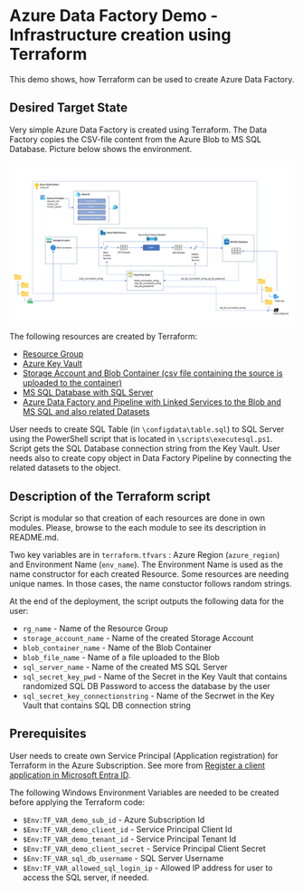 # Azure Data Factory Demo - Infrastructure creation using Terraform
This demo shows, how Terraform can be used to create Azure Data Factory.

## Desired Target State
Very simple Azure Data Factory is created using Terraform. The Data Factory copies the CSV-file content from the Azure Blob to MS SQL Database. Picture below shows the environment. 

![Demo Environment](/pictures/datafactorydemo.png)

The following resources are created by Terraform:

* [Resource Group](/ResourceGroup/README.md) 
* [Azure Key Vault](/KeyVault/README.md)
* [Storage Account and Blob Container (csv file containing the source is uploaded to the container)](/StorageAccount/README.md)
* [MS SQL Database with SQL Server](/SqlDatabase/README.md)
* [Azure Data Factory and Pipeline with Linked Services to the Blob and MS SQL and also related Datasets](/DataFactory/README.md)

User needs to create SQL Table (in `\configdata\table.sql`) to SQL Server using the PowerShell script that is located in `\scripts\executesql.ps1`. Script gets the SQL Database connection string from the Key Vault. User needs also to create copy object in Data Factory Pipeline by connecting the related datasets to the object.

## Description of the Terraform script
Script is modular so that creation of each resources are done in own modules. Please, browse to the each module to see its description in README.md.

Two key variables are in `terraform.tfvars` : Azure Region (`azure_region`) and Environment Name (`env_name`). The Environment Name is used as the name constructor for each created Resource. Some resources are needing unique names. In those cases, the name constuctor follows random strings.

At the end of the deployment, the script outputs the following data for the user:
* `rg_name` - Name of the Resource Group
* `storage_account_name` - Name of the created Storage Account
* `blob_container_name` - Name of the Blob Container
* `blob_file_name` - Name of a file uploaded to the Blob
* `sql_server_name` - Name of the created MS SQL Server
* `sql_secret_key_pwd` - Name of the Secret in the Key Vault that contains randomized SQL DB Password to access the database by the user
* `sql_secret_key_connectionstring` - Name of the Secrwet in the Key Vault that contains SQL DB connection string

## Prerequisites
User needs to create own Service Principal (Application registration) for Terraform in the Azure Subscription. See more from [Register a client application in Microsoft Entra ID](https://learn.microsoft.com/en-us/entra/identity-platform/quickstart-register-app).<br>

The following Windows Environment Variables are needed to be created before applying the Terraform code:<br>

* `$Env:TF_VAR_demo_sub_id` - Azure Subscription Id
* `$Env:TF_VAR_demo_client_id` - Service Principal Client Id
* `$Env:TF_VAR_demo_tenant_id` - Service Principal Tenant Id
* `$Env:TF_VAR_demo_client_secret` - Service Principal Client Secret
* `$Env:TF_VAR_sql_db_username` - SQL Server Username
* `$Env:TF_VAR_allowed_sql_login_ip` - Allowed IP address for user to access the SQL server, if needed.
